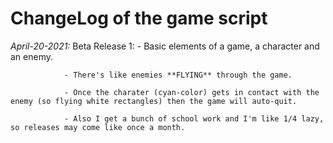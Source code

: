 # ChangeLog of the game script

*April-20-2021:*
        Beta Release 1:
                - Basic elements of a game, a character and an enemy.

                - There's like enemies **FLYING** through the game.

                - Once the charater (cyan-color) gets in contact with the enemy (so flying white rectangles) then the game will auto-quit.

                - Also I get a bunch of school work and I'm like 1/4 lazy, so releases may come like once a month.
